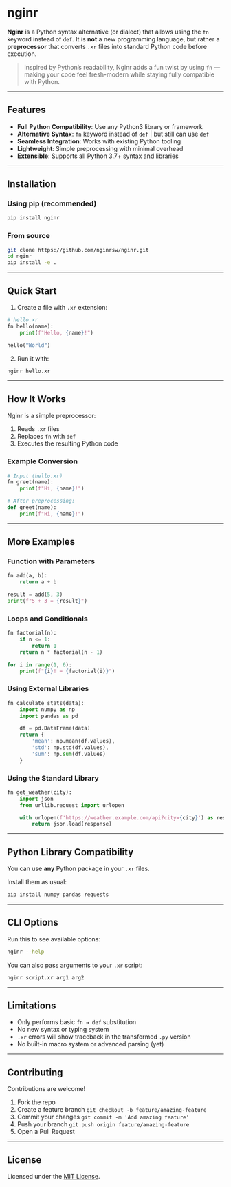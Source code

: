 # nginr

**Nginr** is a Python syntax alternative (or dialect) that allows using the `fn` keyword instead of `def`. It is **not** a new programming language, but rather a **preprocessor** that converts `.xr` files into standard Python code before execution.

> Inspired by Python’s readability, Nginr adds a fun twist by using `fn` — making your code feel fresh-modern while staying fully compatible with Python.

---

## Features

- **Full Python Compatibility**: Use any Python3 library or framework
- **Alternative Syntax**: `fn` keyword instead of `def` | but still can use `def`
- **Seamless Integration**: Works with existing Python tooling
- **Lightweight**: Simple preprocessing with minimal overhead
- **Extensible**: Supports all Python 3.7+ syntax and libraries

---

## Installation

### Using pip (recommended)

```bash
pip install nginr
````

### From source

```bash
git clone https://github.com/nginrsw/nginr.git
cd nginr
pip install -e .
```

---

## Quick Start

1. Create a file with `.xr` extension:

```python
# hello.xr
fn hello(name):
    print(f"Hello, {name}!")

hello("World")
```

2. Run it with:

```bash
nginr hello.xr
```

---

## How It Works

Nginr is a simple preprocessor:

1. Reads `.xr` files
2. Replaces `fn` with `def`
3. Executes the resulting Python code

### Example Conversion

```python
# Input (hello.xr)
fn greet(name):
    print(f"Hi, {name}!")

# After preprocessing:
def greet(name):
    print(f"Hi, {name}!")
```

---

## More Examples

### Function with Parameters

```python
fn add(a, b):
    return a + b

result = add(5, 3)
print(f"5 + 3 = {result}")
```

### Loops and Conditionals

```python
fn factorial(n):
    if n <= 1:
        return 1
    return n * factorial(n - 1)

for i in range(1, 6):
    print(f"{i}! = {factorial(i)}")
```

### Using External Libraries

```python
fn calculate_stats(data):
    import numpy as np
    import pandas as pd

    df = pd.DataFrame(data)
    return {
        'mean': np.mean(df.values),
        'std': np.std(df.values),
        'sum': np.sum(df.values)
    }
```

### Using the Standard Library

```python
fn get_weather(city):
    import json
    from urllib.request import urlopen

    with urlopen(f'https://weather.example.com/api?city={city}') as response:
        return json.load(response)
```

---

## Python Library Compatibility

You can use **any** Python package in your `.xr` files.

Install them as usual:

```bash
pip install numpy pandas requests
```

---

## CLI Options

Run this to see available options:

```bash
nginr --help
```

You can also pass arguments to your `.xr` script:

```bash
nginr script.xr arg1 arg2
```

---

## Limitations

* Only performs basic `fn → def` substitution
* No new syntax or typing system
* `.xr` errors will show traceback in the transformed `.py` version
* No built-in macro system or advanced parsing (yet)

---

## Contributing

Contributions are welcome!

1. Fork the repo
2. Create a feature branch
   `git checkout -b feature/amazing-feature`
3. Commit your changes
   `git commit -m 'Add amazing feature'`
4. Push your branch
   `git push origin feature/amazing-feature`
5. Open a Pull Request

---

## License

Licensed under the [MIT License](LICENSE).
